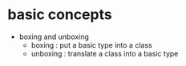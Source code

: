 # basic concepts
* boxing and unboxing
  - boxing : put a basic type into a class
  - unboxing : translate a class into a basic type
